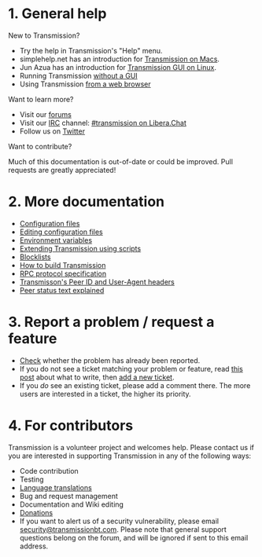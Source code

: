 # 1. General help #
New to Transmission?
  * Try the help in Transmission's "Help" menu.
  * simplehelp.net has an introduction for [Transmission on Macs](https://www.simplehelp.net/2008/07/17/how-to-use-transmission-as-your-bittorrent-client-os-x/).
  * Jun Azua has an introduction for [Transmission GUI on Linux](https://www.junauza.com/2009/01/how-to-use-bittorrent-in-linux.html).
  * Running Transmission [without a GUI](./Headless-Usage.md)
  * Using Transmission [from a web browser](./Web-Interface.md)

Want to learn more?
  * Visit our [forums](https://forum.transmissionbt.com)
  * Visit our [IRC](https://en.wikipedia.org/wiki/IRC) channel: [#transmission on Libera.Chat](https://web.libera.chat/#transmission)
  * Follow us on [Twitter](https://twitter.com/transmissionbt)

Want to contribute?

Much of this documentation is out-of-date or could be improved. Pull requests are greatly appreciated!

# 2. More documentation #
 * [Configuration files](./Configuration-Files.md)
 * [Editing configuration files](./Editing-Configuration-Files.md)
 * [Environment variables](Environment-Variables.md)
 * [Extending Transmission using scripts](./Scripts.md)
 * [Blocklists](./Blocklists.md)
 * [How to build Transmission](Building-Transmission.md)
 * [RPC protocol specification](rpc-spec.md)
 * [Transmisson's Peer ID and User-Agent headers](Peer-ID-and-User-Agent.md)
 * [Peer status text explained](Peer-Status-Text.md)

# 3. Report a problem / request a feature #
  * [Check](https://github.com/transmission/transmission/issues) whether the problem has already been reported.
  * If you do not see a ticket matching your problem or feature, read [this post](https://forum.transmissionbt.com/viewtopic.php?f=1&t=3274) about what to write, then [add a new ticket](https://github.com/transmission/transmission/issues/new).
  * If you _do_ see an existing ticket, please add a comment there. The more users are interested in a ticket, the higher its priority.

# 4. For contributors #
Transmission is a volunteer project and welcomes help.
Please contact us if you are interested in supporting Transmission in any of the following ways:

  * Code contribution
  * Testing
  * [Language translations](Translating.md)
  * Bug and request management
  * Documentation and Wiki editing
  * [Donations](https://transmissionbt.com/donate/)
  * If you want to alert us of a security vulnerability, please email security@transmissionbt.com. Please note that general support questions belong on the forum, and will be ignored if sent to this email address.
